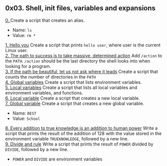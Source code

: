 ## 0x03. Shell, init files, variables and expansions       

[0. <o>]() Create a script that creates an alias.       
* Name: `ls`      
* Value: `rm *`         

[1. Hello you]() Create a script that prints `hello user`, where user is the current Linux user.       
[2. The path to success is to take massive, determined action]() Add `/action` to the `PATH`. `/action` should be the last directory the shell looks into when looking for a program.       
[3. If the path be beautiful, let us not ask where it leads]() Create a script that counts the number of directories in the `PATH`      
[4. Global variables]() Create a script that lists environment variables.        
[5. Local variables]() Create a script that lists all local variables and environment variables, and functions.      
[6. Local variable]() Create a script that creates a new local variable.         
[7. Global variable]() Create a script that creates a new global variable.        
* Name: `BEST`
* Value: `School`

[8. Every addition to true knowledge is an addition to human power]() Write a script that prints the result of the addition of 128 with the value stored in the environment variable `TRUEKNOWLEDGE`, followed by a new line.        
[9. Divide and rule]() Write a script that prints the result of `POWER` divided by `DIVIDE`, followed by a new line.         
* `POWER` and `DIVIDE` are environment variables           



